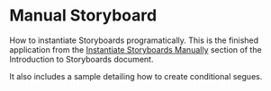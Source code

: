 Manual Storyboard
=================

How to instantiate Storyboards programatically. This is the finished application from the [Instantiate Storyboards Manually](http://docs.xamarin.com/guides/ios/user_interface/introduction_to_storyboards/#Instantiate_Storyboards_Manually) section of the Introduction to Storyboards document.

It also includes a sample detailing how to create conditional segues.


